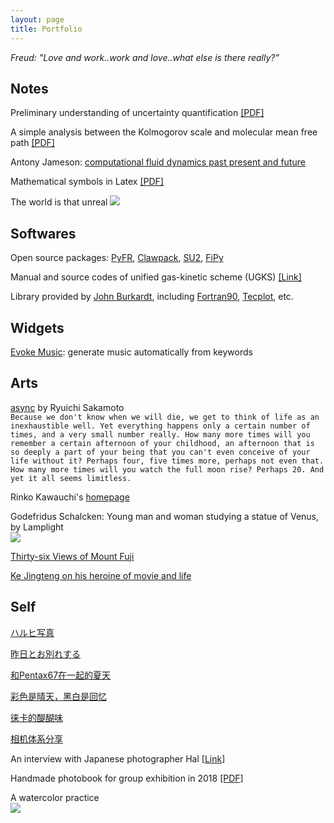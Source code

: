 ```yaml
---
layout: page
title: Portfolio
---
```


*Freud: "Love and work..work and love..what else is there really?"*

## Notes

Preliminary understanding of uncertainty quantification [[PDF]](../documents//understand-uq.pdf)

A simple analysis between the Kolmogorov scale and molecular mean free path [[PDF]](../documents//kolmogorov-mfp.pdf)

Antony Jameson: [computational fluid dynamics past present and future](../documents//jameson-cfd.pdf)

Mathematical symbols in Latex [[PDF]](../documents//latex-math.pdf)

The world is that unreal
![](../img/kobe-jersey.jpg)

## Softwares

Open source packages: [PyFR](http://www.pyfr.org), [Clawpack](http://www.clawpack.org), [SU2](https://su2code.github.io), [FiPy](https://www.ctcms.nist.gov/fipy/)

Manual and source codes of unified gas-kinetic scheme (UGKS) [[Link]](https://github.com/vavrines/UGKS)

Library provided by [John Burkardt](http://people.sc.fsu.edu/~jburkardt/), including [Fortran90](http://people.sc.fsu.edu/~jburkardt/f_src/f_src.html), [Tecplot](https://people.sc.fsu.edu/~jburkardt/data/tec/tec.html), etc.

## Widgets

[Evoke Music](evokemusic.ai): generate music automatically from keywords

## Arts

[async](https://open.spotify.com/album/2535QNWIvsIszI8AglJQO4) by Ryuichi Sakamoto  
``Because we don't know when we will die, we get to think of life as an inexhaustible well. Yet everything happens only a certain number of times, and a very small number really. How many more times will you remember a certain afternoon of your childhood, an afternoon that is so deeply a part of your being that you can't even conceive of your life without it? Perhaps four, five times more, perhaps not even that. How many more times will you watch the full moon rise? Perhaps 20. And yet it all seems limitless.``

Rinko Kawauchi's [homepage](http://rinkokawauchi.com/en/)

Godefridus Schalcken: Young man and woman studying a statue of Venus, by Lamplight  
![](../img/schalcken.jpg)

[Thirty-six Views of Mount Fuji](https://en.wikipedia.org/wiki/Thirty-six_Views_of_Mount_Fuji)  

[Ke Jingteng on his heroine of movie and life](https://www.douban.com/group/topic/23504918)

## Self

[ハルヒ写真](https://mp.weixin.qq.com/s/xtO2XZOpszmFdopXpdH_yA)

[昨日とお別れする](https://mp.weixin.qq.com/s/aetFmPgmf2VVojxJhPBdEQ)

[和Pentax67在一起的夏天](https://mp.weixin.qq.com/s/d_yCgGFLaHUSTHYQtTzIcg)

[彩色是晴天，黑白是回忆](https://mp.weixin.qq.com/s/VQB9Z0N1Jwq9XT3SwYE6Yw)

[徕卡的醍醐味](https://mp.weixin.qq.com/s/dRqv2GKwANWBogJdmLGmfg)

[相机体系分享](https://mp.weixin.qq.com/s/sHqkYBVWbO8OwHy7QNwpNg)

An interview with Japanese photographer Hal [[Link]](http://www.heyshow.com/mobile-article-detail/?id=36746)

Handmade photobook for group exhibition in 2018 [[PDF]](../documents//album-2018.pdf)

A watercolor practice  
![](https://i.loli.net/2019/05/19/5ce0c954129e181640.jpg)
